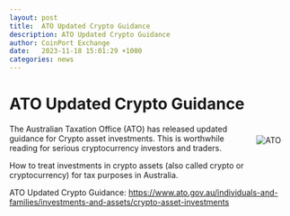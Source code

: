 ```yaml
---
layout: post
title:  ATO Updated Crypto Guidance
description: ATO Updated Crypto Guidance
author: CoinPort Exchange
date:   2023-11-18 15:01:29 +1000
categories: news
---
```


# ATO Updated Crypto Guidance

<img src="https://blog.coinport.com.au/images/news/ato.png" alt="ATO" class="center" style="max-width: 280px; float: right; padding: 20px;">

The Australian Taxation Office (ATO) has released updated guidance for Crypto asset investments. This is worthwhile reading for serious cryptocurrency investors and traders.

How to treat investments in crypto assets (also called crypto or cryptocurrency) for tax purposes in Australia.

ATO Updated Crypto Guidance: <a href="https://www.ato.gov.au/individuals-and-families/investments-and-assets/crypto-asset-investments" target="_blank">https://www.ato.gov.au/individuals-and-families/investments-and-assets/crypto-asset-investments</a>

